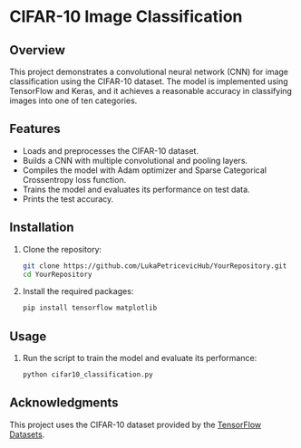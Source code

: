 # CIFAR-10 Image Classification

## Overview
This project demonstrates a convolutional neural network (CNN) for image classification using the CIFAR-10 dataset. The model is implemented using TensorFlow and Keras, and it achieves a reasonable accuracy in classifying images into one of ten categories.

## Features
- Loads and preprocesses the CIFAR-10 dataset.
- Builds a CNN with multiple convolutional and pooling layers.
- Compiles the model with Adam optimizer and Sparse Categorical Crossentropy loss function.
- Trains the model and evaluates its performance on test data.
- Prints the test accuracy.

## Installation
1. Clone the repository:
    ```bash
    git clone https://github.com/LukaPetricevicHub/YourRepository.git
    cd YourRepository
    ```
2. Install the required packages:
    ```bash
    pip install tensorflow matplotlib
    ```

## Usage
1. Run the script to train the model and evaluate its performance:
    ```bash
    python cifar10_classification.py
    ```
    

## Acknowledgments
This project uses the CIFAR-10 dataset provided by the [TensorFlow Datasets](https://www.tensorflow.org/datasets/catalog/cifar10).
